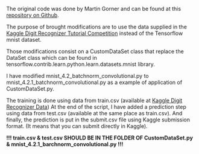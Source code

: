 The original code was done by Martin Gorner and can be found at this [repository on Github](https://github.com/martin-gorner/tensorflow-mnist-tutorial/).

The purpose of brought modifications are to use the data supplied in the [Kaggle Digit Recognizer Tutorial Competition](https://www.kaggle.com/c/digit-recognizer) 
instead of the Tensorflow mnist dataset.

Those modifications consist on a CustomDataSet class that replace the DataSet class which can be found in tensorflow.contrib.learn.python.learn.datasets.mnist library.

I have modified mnist_4.2_batchnorm_convolutional.py to mnist_4.2.1_batchnorm_convolutional.py as a example of application of CustomDataSet.py.

The training is done using data from train.csv (available at [Kaggle Digit Recognizer Data](https://www.kaggle.com/c/digit-recognizer/data))
At the end of the script, I have added a prediction step using data from test.csv (available at the same place as train.csv).
And finally, the prediction is put in the submit.csv file using Kaggle submission format. (It means that you can submit directly in Kaggle).

__!!! train.csv & test.csv SHOULD BE IN THE FOLDER OF CustomDataSet.py & mnist_4.2.1_barchnorm_convolutional.py !!!__
